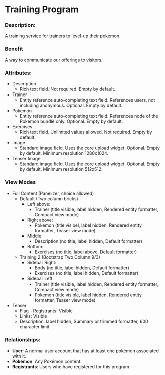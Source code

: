# Training Program

### Description:
A training service for trainers to level-up their pokemon.

### Benefit
A way to communicate our offerings to visitors.

### Attributes:

* Description
    - Rich text field. Not required. Empty by default.
* Trainer
    - Entity reference auto-completing text field. References users, not
      including anonymous. Optional. Empty by default.
* Pokemon
    - Entity reference auto-completing text field. References node of the
      Pokemon bundle only. Optional. Empty by default.
* Exercises
    - Rich text field. Unlimited values allowed. Not required. Empty by
      default.
* Image
    - Standard image field. Uses the core upload widget. Optional. Empty
      by default. Minimum resolution 1280x1024.
* Teaser Image
    - Standard image field. Uses the core upload widget. Optional. Empty
      by default. Minimum resolution 512x512.

### View Modes

* Full Content (Panelizer, choice allowed)
    - Default (Two column bricks)
        - Left above:
            - Trainer (title visible, label hidden, Rendered entity formatter, Compact view mode)
        - Right above:
            - Pokemon (title visibel, label hidden, Rendered entity formatter, Teaser view mode)
        - Middle:
            - Description (no title, label hidden, Default formatter)
        - Bottom:
            - Exercises (no title, label above, Default formatter)
    - Training 2 (Bootstrap Two Column 9/3)
        - Sidebar Right:
            - Body (no title, label hidden, Default formatter)
            - Exercises (no title, label hidden, Default formatter)
        - Sidebar Left:
            - Trainer (title visible, label hidden, Rendered entity formatter, Compact view mode)
            - Pokemon (title visible, label hidden, Rendered entity formatter, Teaser view mode)
* Teaser
    - Flag - Registrants: Visible
    - Links: Visible
    - Description: label hidden, Summary or trimmed formatter, 600 character limit

### Relationships:

* **User**: A normal user account that has at least one pokémon associated with it.
* **Pokémon**: Any Pokémon content.
* **Registrants**: Users who have registered for this program
